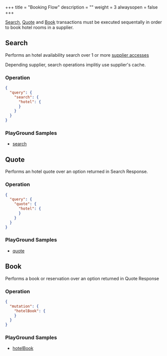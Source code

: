 +++
title = "Booking Flow"
description = ""
weight = 3
alwaysopen = false
+++

[Search](#search), [Quote](#quote) and [Book](#book) transactions must be executed sequentally in order to book hotel rooms in a supplier.

## Search
Performs an hotel availability search over 1 or more [supplier accesses](/admin/resources/common-resources/#accesses)

Depending supplier, search operations implitiy use supplier's cache.

### Operation
```json
{
  "query": {
    "search": {
      "hotel": {
      }
    }
  }
}
```

### PlayGround Samples
* [search](https://graphqlbin.com/JYRtB)


## Quote
Performs an hotel quote over an option returned in Search Response.

### Operation
```json
{
  "query": {
    "quote": {
      "hotel": {
      }
    }
  }
}
```

### PlayGround Samples
* [quote](https://graphqlbin.com/JYRtB)


## Book
Performs a book or reservation over an option returned in Quote Response

### Operation
```json
{
  "mutation": {
    "hotelBook": {
    }
  }
}
```

### PlayGround Samples
* [hotelBook](https://graphqlbin.com/JYRtB)

